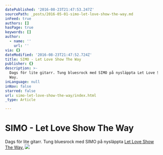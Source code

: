 ```yaml
---
datePublished: '2016-08-23T21:47:53.247Z'
sourcePath: _posts/2016-05-01-simo-let-love-show-the-way.md
inFeed: true
authors: []
hasPage: true
keywords: []
author:
  - name: ''
    url: ''
via: {}
dateModified: '2016-08-23T21:47:52.724Z'
title: SIMO - Let Love Show The Way
publisher: {}
description: >-
  Dags för lite gitarr. Tung bluesrock med SIMO på nysläppta Let Love Show The
  Way.
inLanguage: null
inNav: false
starred: false
url: simo-let-love-show-the-way/index.html
_type: Article

---
```

# SIMO - Let Love Show The Way

Dags för lite gitarr. Tung bluesrock med SIMO på nysläppta [Let Love Show The Way.][0]
![](https://s3-us-west-2.amazonaws.com/the-grid-img/p/50d83210595ebb19bd1d7cdcc40b0cfb728286f0.jpg)

[0]: https://open.spotify.com/album/5345fSxOlmIjpd3EhdaguE